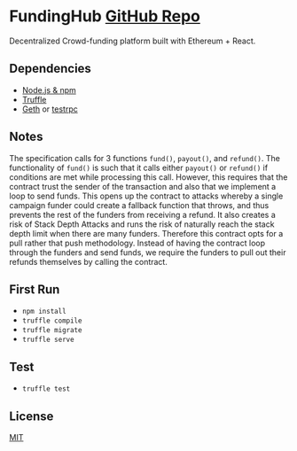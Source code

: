 # FundingHub [GitHub Repo](https://github.com/dsystems-io/FundingHub)
Decentralized Crowd-funding platform built with Ethereum + React.

## Dependencies
* [Node.js & npm](https://nodejs.org)
* [Truffle](https://github.com/ConsenSys/truffle)
* [Geth](https://github.com/ethereum/go-ethereum/wiki/geth) or [testrpc](https://github.com/ethereumjs/testrpc)

## Notes
The specification calls for 3 functions `fund()`, `payout()`, and `refund()`. The functionality of `fund()` is such that it calls either `payout()` or `refund()` if conditions are met while processing this call. However, this requires that the contract trust the sender of the transaction and also that we implement a loop to send funds.  This opens up the contract to attacks whereby a single campaign funder could create a fallback function that throws, and thus prevents the rest of the funders from receiving a refund. It also creates a risk of Stack Depth Attacks and runs the risk of naturally reach the stack depth limit when there are many funders. Therefore this contract opts for a pull rather that push methodology. Instead of having the contract loop through the funders and send funds, we require the funders to pull out their refunds themselves by calling the contract.

## First Run
*  `npm install`
*  `truffle compile`
*  `truffle migrate`
*  `truffle serve`

## Test
* `truffle test`

## License
[MIT](https://github.com/dsystems-io/FundingHub/blob/master/LICENSE)
